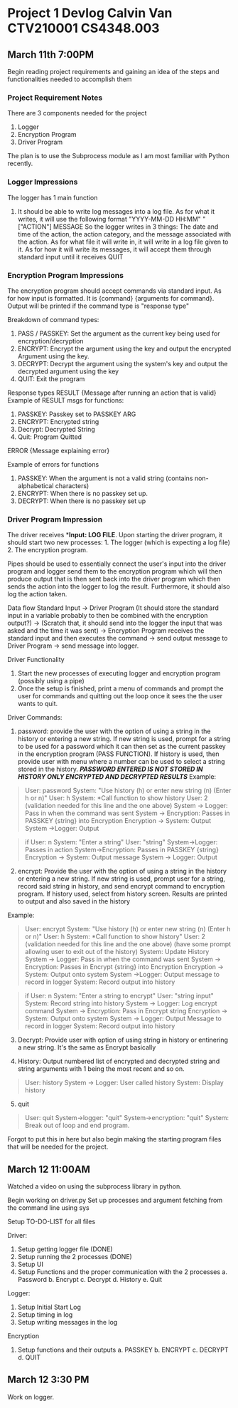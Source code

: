 # Project 1 Devlog Calvin Van CTV210001 CS4348.003

## March 11th 7:00PM
Begin reading project requirements and gaining an idea of the steps and functionalities
needed to accomplish them

### Project Requirement Notes
There are 3 components needed for the project
1. Logger
2. Encryption Program
3. Driver Program

The plan is to use the Subprocess module as I am most familiar with Python recently.

### Logger Impressions
The logger has 1 main function
1. It should be able to write log messages into a log file. As for what it writes, it will use the following format  "YYYY-MM-DD HH:MM" "["ACTION"] MESSAGE
So the logger writes in 3 things: The date and time of the action, the action category, and
the message associated with the action. As for what file it will write in, it will write
in a log file given to it. As for how it will write its messages, it will accept them
through standard input until it receives QUIT

### Encryption Program Impressions
The encryption program should accept commands via standard input. As for how input is 
formatted. It is {command} {arguments for command}. Output will be printed if the command
type is "response type"

Breakdown of command types:
1. PASS / PASSKEY: Set the argument as the current key being used for encryption/decryption
2. ENCRYPT: Encrypt the argument using the key and output the encrypted Argument using the key.
3. DECRYPT: Decrypt the argument using the system's key and output the decrypted argument using the key
4. QUIT: Exit the program

Response types
RESULT {Message after running an action that is valid}
Example of RESULT msgs for functions:
1. PASSKEY: Passkey set to PASSKEY ARG
2. ENCRYPT: Encrypted string
3. Decrypt: Decrypted String
4. Quit: Program Quitted

ERROR {Message explaining error}

Example of errors for functions 
1. PASSKEY: When the argument is not a valid string (contains non-alphabetical characters)
2. ENCRYPT: When there is no passkey set up. 
3. DECRYPT: When there is no passkey set up


### Driver Program Impression
The driver receives ***Input: LOG FILE**. Upon starting the driver program, it should
start two new processes: 1. The logger (which is expecting a log file) 2. The encryption program.

Pipes should be used to essentially connect the user's input into the driver program and logger send them to the encryption program which will then produce output that is then sent back into the driver program which then sends the action into the logger to log the result. Furthermore, it should also log the action taken.

Data flow
Standard Input -> Driver Program (It should store the standard input in a variable probably to then be combined with the encryption output?) -> (Scratch that, it should send into the logger the input that was asked and the time it was sent) -> Encryption Program receives the standard input and then executes the command -> send output message to Driver Program -> send message into logger.

Driver Functionality
1. Start the new processes of executing logger and encryption program (possibly using a pipe)
2. Once the setup is finished, print a menu of commands and prompt the user for commands and quitting out the loop once it sees the the user wants to quit.

Driver Commands:
1. password: provide the user with the option of using a string in the history or entering a new string. If new string is used, prompt for a string to be used for a password which it can then set as the current passkey in the encryption program (PASS FUNCTION). If history is used, then provide user with menu where a number can be used to select a string stored in the history. ***PASSWORD ENTERED IS NOT STORED IN HISTORY ONLY ENCRYPTED AND DECRYPTED RESULTS***
Example:
>User: password
>System: "Use history (h) or enter new string (n) (Enter h or n)"
>User: h
> System: *Call function to show history
> User: 2 (validation needed for this line and the one above)
> System -> Logger: Pass in when the command was sent
> System -> Encryption: Passes in PASSKEY {string} into Encryption
> Encryption -> System: Output 
> System ->Logger: Output

> if User: n
> System: "Enter a string"
> User: "string"
> System->Logger: Passes in action
> System->Encryption: Passes in PASSKEY {string}
> Encryption -> System: Output message
> System -> Logger: Output

2. encrypt: Provide the user with the option of using a string in the history or entering a new string. If new string is used, prompt user for a string, record said string in history, and send encrypt command to encryption program. If history used, select from history screen.
Results are printed to output and also saved in the history

Example:
> User: encrypt
> System: "Use history (h) or enter new string (n) (Enter h or n)"
> User: h
> System: *Call function to show history"
> User: 2 (validation needed for this line and the one above) (have some prompt allowing user to exit out of the history)
> System: Update History
> System -> Logger: Pass in when the command was sent
> System -> Encryption: Passes in Encrypt {string} into Encryption
> Encryption -> System: Output onto system
> System ->Logger: Output message to record in logger
> System: Record output into history

> if User: n
> System: "Enter a string to encrypt"
> User: "string input"
> System: Record string into history
> System -> Logger: Log encrypt command
> System -> Encryption: Pass in Encrypt string
> Encryption -> System: Output onto system
> System -> Logger: Output Message to record in logger
> System: Record output into history

3. Decrypt: Provide user with option of using string in history or entinering a new string. It's the same as Encrypt basically

4. History: Output numbered list of encrypted and decrypted string and string arguments with 1 being the most recent and so on.

>User: history
> System -> Logger: User called history
> System: Display history

5. quit
>User: quit
> System->logger: "quit"
> System->encryption: "quit"
> System: Break out of loop and end program.

Forgot to put this in here but also begin making the starting program files that will be needed for the project.

## March 12 11:00AM
Watched a video on using the subprocess library in python.

Begin working on driver.py 
Set up processes and argument fetching from the command line using sys

Setup TO-DO-LIST for all files

Driver:
1. Setup getting logger file (DONE)
2. Setup running the 2 processes (DONE)
3. Setup UI 
4. Setup Functions and the proper communication with the 2 processes
  a. Password
  b. Encrypt
  c. Decrypt
  d. History
  e. Quit

Logger:
1. Setup Initial Start Log
2. Setup timing in log
3. Setup writing messages in the log

Encryption
1. Setup functions and their outputs
 a. PASSKEY
 b. ENCRYPT
 c. DECRYPT
 d. QUIT

## March 12 3:30 PM
Work on logger.
